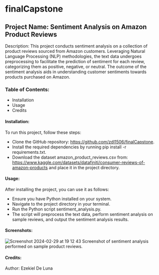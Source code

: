 # finalCapstone

## Project Name: Sentiment Analysis on Amazon Product Reviews
Description:
This project conducts sentiment analysis on a collection of product reviews sourced from Amazon customers. Leveraging Natural Language Processing (NLP) methodologies, the text data undergoes preprocessing to facilitate the prediction of sentiment for each review, categorizing them as positive, negative, or neutral. The outcome of the sentiment analysis aids in understanding customer sentiments towards products purchased on Amazon.

### Table of Contents:
* Installation
* Usage
* Credits

#### Installation:
To run this project, follow these steps:

* Clone the GitHub repository: https://github.com/zdl1506/finalCapstone.
* Install the required dependencies by running pip install -r requirements.txt.
* Download the dataset amazon_product_reviews.csv from: https://www.kaggle.com/datasets/datafiniti/consumer-reviews-of-amazon-products and place it in the project directory.

#### Usage:
After installing the project, you can use it as follows:

* Ensure you have Python installed on your system.
* Navigate to the project directory in your terminal.
* Run the Python script sentiment_analysis.py.
* The script will preprocess the text data, perform sentiment analysis on sample reviews, and output the sentiment analysis results.

#### Screenshots:
![Screenshot 2024-02-29 at 19 12 43](https://github.com/zdl1506/finalCapstone/assets/152559640/1374d7a1-3d4b-46bf-949e-3ad681a883d4)
Screenshot of sentiment analysis performed on sample product reviews.

#### Credits:
Author: Ezekiel De Luna
